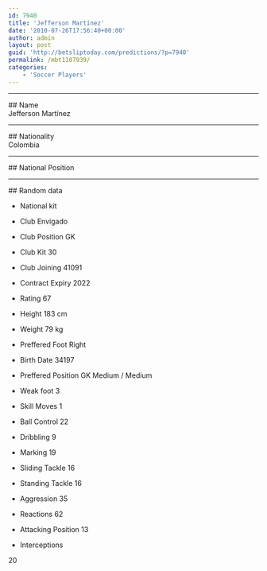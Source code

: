 ```yaml
---
id: 7940
title: 'Jefferson Martínez'
date: '2010-07-26T17:56:40+00:00'
author: admin
layout: post
guid: 'http://betsliptoday.com/predictions/?p=7940'
permalink: /mbt1107939/
categories:
    - 'Soccer Players'
---
```


- - - - - -

\## Name  
 Jefferson Martínez

- - - - - -

\## Nationality  
 Colombia

- - - - - -

\## National Position

- - - - - -

\## Random data

- National kit
- Club
 Envigado

- Club Position
 GK

- Club Kit
 30

- Club Joining
 41091

- Contract Expiry
 2022

- Rating
 67

- Height
 183 cm

- Weight
 79 kg

- Preffered Foot
 Right

- Birth Date
 34197

- Preffered Position
 GK Medium / Medium

- Weak foot
 3

- Skill Moves
 1

- Ball Control
 22

- Dribbling
 9

- Marking
 19

- Sliding Tackle
 16

- Standing Tackle
 16

- Aggression
 35

- Reactions
 62

- Attacking Position
 13

- Interceptions

 20